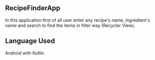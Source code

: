 ## RecipeFinderApp
In this application first of all user enter any recipe's name, ingredient's name and search to find the items in filter way (Recycler View).

## Language Used
Android with Kotlin
